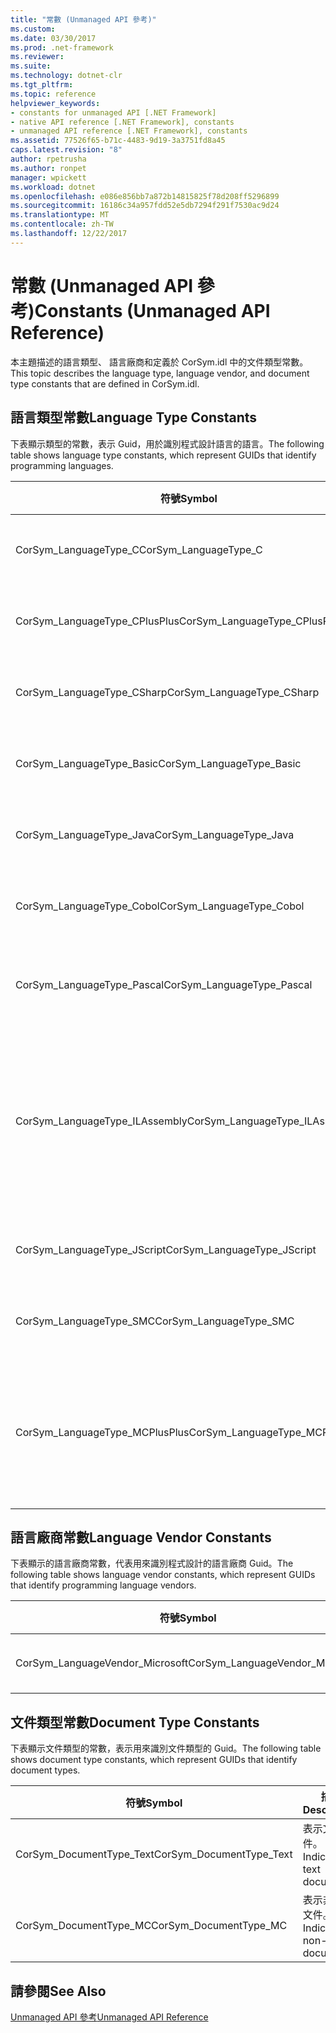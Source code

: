 ```yaml
---
title: "常數 (Unmanaged API 參考)"
ms.custom: 
ms.date: 03/30/2017
ms.prod: .net-framework
ms.reviewer: 
ms.suite: 
ms.technology: dotnet-clr
ms.tgt_pltfrm: 
ms.topic: reference
helpviewer_keywords:
- constants for unmanaged API [.NET Framework]
- native API reference [.NET Framework], constants
- unmanaged API reference [.NET Framework], constants
ms.assetid: 77526f65-b71c-4483-9d19-3a3751fd8a45
caps.latest.revision: "8"
author: rpetrusha
ms.author: ronpet
manager: wpickett
ms.workload: dotnet
ms.openlocfilehash: e086e856bb7a872b14815825f78d208ff5296899
ms.sourcegitcommit: 16186c34a957fdd52e5db7294f291f7530ac9d24
ms.translationtype: MT
ms.contentlocale: zh-TW
ms.lasthandoff: 12/22/2017
---
```

# <a name="constants-unmanaged-api-reference"></a><span data-ttu-id="e4ea7-102">常數 (Unmanaged API 參考)</span><span class="sxs-lookup"><span data-stu-id="e4ea7-102">Constants (Unmanaged API Reference)</span></span>
<span data-ttu-id="e4ea7-103">本主題描述的語言類型、 語言廠商和定義於 CorSym.idl 中的文件類型常數。</span><span class="sxs-lookup"><span data-stu-id="e4ea7-103">This topic describes the language type, language vendor, and document type constants that are defined in CorSym.idl.</span></span>  
  
## <a name="language-type-constants"></a><span data-ttu-id="e4ea7-104">語言類型常數</span><span class="sxs-lookup"><span data-stu-id="e4ea7-104">Language Type Constants</span></span>  
 <span data-ttu-id="e4ea7-105">下表顯示類型的常數，表示 Guid，用於識別程式設計語言的語言。</span><span class="sxs-lookup"><span data-stu-id="e4ea7-105">The following table shows language type constants, which represent GUIDs that identify programming languages.</span></span>  
  
|<span data-ttu-id="e4ea7-106">符號</span><span class="sxs-lookup"><span data-stu-id="e4ea7-106">Symbol</span></span>|<span data-ttu-id="e4ea7-107">描述</span><span class="sxs-lookup"><span data-stu-id="e4ea7-107">Description</span></span>|  
|------------|-----------------|  
|<span data-ttu-id="e4ea7-108">CorSym_LanguageType_C</span><span class="sxs-lookup"><span data-stu-id="e4ea7-108">CorSym_LanguageType_C</span></span>|<span data-ttu-id="e4ea7-109">表示 C 語言。</span><span class="sxs-lookup"><span data-stu-id="e4ea7-109">Indicates the C language.</span></span>|  
|<span data-ttu-id="e4ea7-110">CorSym_LanguageType_CPlusPlus</span><span class="sxs-lookup"><span data-stu-id="e4ea7-110">CorSym_LanguageType_CPlusPlus</span></span>|<span data-ttu-id="e4ea7-111">表示 c + + 語言。</span><span class="sxs-lookup"><span data-stu-id="e4ea7-111">Indicates the C++ language.</span></span>|  
|<span data-ttu-id="e4ea7-112">CorSym_LanguageType_CSharp</span><span class="sxs-lookup"><span data-stu-id="e4ea7-112">CorSym_LanguageType_CSharp</span></span>|<span data-ttu-id="e4ea7-113">表示 C# 語言。</span><span class="sxs-lookup"><span data-stu-id="e4ea7-113">Indicates the C# language.</span></span>|  
|<span data-ttu-id="e4ea7-114">CorSym_LanguageType_Basic</span><span class="sxs-lookup"><span data-stu-id="e4ea7-114">CorSym_LanguageType_Basic</span></span>|<span data-ttu-id="e4ea7-115">表示基本語言。</span><span class="sxs-lookup"><span data-stu-id="e4ea7-115">Indicates the Basic language.</span></span>|  
|<span data-ttu-id="e4ea7-116">CorSym_LanguageType_Java</span><span class="sxs-lookup"><span data-stu-id="e4ea7-116">CorSym_LanguageType_Java</span></span>|<span data-ttu-id="e4ea7-117">表示 Java 語言。</span><span class="sxs-lookup"><span data-stu-id="e4ea7-117">Indicates the Java language.</span></span>|  
|<span data-ttu-id="e4ea7-118">CorSym_LanguageType_Cobol</span><span class="sxs-lookup"><span data-stu-id="e4ea7-118">CorSym_LanguageType_Cobol</span></span>|<span data-ttu-id="e4ea7-119">表示 COBOL 語言。</span><span class="sxs-lookup"><span data-stu-id="e4ea7-119">Indicates the COBOL language.</span></span>|  
|<span data-ttu-id="e4ea7-120">CorSym_LanguageType_Pascal</span><span class="sxs-lookup"><span data-stu-id="e4ea7-120">CorSym_LanguageType_Pascal</span></span>|<span data-ttu-id="e4ea7-121">表示依照 pascal 命名法的語言。</span><span class="sxs-lookup"><span data-stu-id="e4ea7-121">Indicates the Pascal language.</span></span>|  
|<span data-ttu-id="e4ea7-122">CorSym_LanguageType_ILAssembly</span><span class="sxs-lookup"><span data-stu-id="e4ea7-122">CorSym_LanguageType_ILAssembly</span></span>|<span data-ttu-id="e4ea7-123">表示 Microsoft intermediate language (MSIL) 的組譯程式碼。</span><span class="sxs-lookup"><span data-stu-id="e4ea7-123">Indicates the Microsoft intermediate language (MSIL) assembly code.</span></span>|  
|<span data-ttu-id="e4ea7-124">CorSym_LanguageType_JScript</span><span class="sxs-lookup"><span data-stu-id="e4ea7-124">CorSym_LanguageType_JScript</span></span>|<span data-ttu-id="e4ea7-125">表示 JScript 語言。</span><span class="sxs-lookup"><span data-stu-id="e4ea7-125">Indicates the JScript language.</span></span>|  
|<span data-ttu-id="e4ea7-126">CorSym_LanguageType_SMC</span><span class="sxs-lookup"><span data-stu-id="e4ea7-126">CorSym_LanguageType_SMC</span></span>|<span data-ttu-id="e4ea7-127">表示讓 SMC 語言。</span><span class="sxs-lookup"><span data-stu-id="e4ea7-127">Indicates the SMC language.</span></span>|  
|<span data-ttu-id="e4ea7-128">CorSym_LanguageType_MCPlusPlus</span><span class="sxs-lookup"><span data-stu-id="e4ea7-128">CorSym_LanguageType_MCPlusPlus</span></span>|<span data-ttu-id="e4ea7-129">表示啟用.NET Framework 的 c + + 語言。</span><span class="sxs-lookup"><span data-stu-id="e4ea7-129">Indicates the C++ language enabled for the .NET Framework.</span></span>|  
  
## <a name="language-vendor-constants"></a><span data-ttu-id="e4ea7-130">語言廠商常數</span><span class="sxs-lookup"><span data-stu-id="e4ea7-130">Language Vendor Constants</span></span>  
 <span data-ttu-id="e4ea7-131">下表顯示的語言廠商常數，代表用來識別程式設計的語言廠商 Guid。</span><span class="sxs-lookup"><span data-stu-id="e4ea7-131">The following table shows language vendor constants, which represent GUIDs that identify programming language vendors.</span></span>  
  
|<span data-ttu-id="e4ea7-132">符號</span><span class="sxs-lookup"><span data-stu-id="e4ea7-132">Symbol</span></span>|<span data-ttu-id="e4ea7-133">描述</span><span class="sxs-lookup"><span data-stu-id="e4ea7-133">Description</span></span>|  
|------------|-----------------|  
|<span data-ttu-id="e4ea7-134">CorSym_LanguageVendor_Microsoft</span><span class="sxs-lookup"><span data-stu-id="e4ea7-134">CorSym_LanguageVendor_Microsoft</span></span>|<span data-ttu-id="e4ea7-135">表示 Microsoft。</span><span class="sxs-lookup"><span data-stu-id="e4ea7-135">Indicates Microsoft.</span></span>|  
  
## <a name="document-type-constants"></a><span data-ttu-id="e4ea7-136">文件類型常數</span><span class="sxs-lookup"><span data-stu-id="e4ea7-136">Document Type Constants</span></span>  
 <span data-ttu-id="e4ea7-137">下表顯示文件類型的常數，表示用來識別文件類型的 Guid。</span><span class="sxs-lookup"><span data-stu-id="e4ea7-137">The following table shows document type constants, which represent GUIDs that identify document types.</span></span>  
  
|<span data-ttu-id="e4ea7-138">符號</span><span class="sxs-lookup"><span data-stu-id="e4ea7-138">Symbol</span></span>|<span data-ttu-id="e4ea7-139">描述</span><span class="sxs-lookup"><span data-stu-id="e4ea7-139">Description</span></span>|  
|------------|-----------------|  
|<span data-ttu-id="e4ea7-140">CorSym_DocumentType_Text</span><span class="sxs-lookup"><span data-stu-id="e4ea7-140">CorSym_DocumentType_Text</span></span>|<span data-ttu-id="e4ea7-141">表示文字文件。</span><span class="sxs-lookup"><span data-stu-id="e4ea7-141">Indicates a text document.</span></span>|  
|<span data-ttu-id="e4ea7-142">CorSym_DocumentType_MC</span><span class="sxs-lookup"><span data-stu-id="e4ea7-142">CorSym_DocumentType_MC</span></span>|<span data-ttu-id="e4ea7-143">表示非文字文件。</span><span class="sxs-lookup"><span data-stu-id="e4ea7-143">Indicates a non-text document.</span></span>|  
  
## <a name="see-also"></a><span data-ttu-id="e4ea7-144">請參閱</span><span class="sxs-lookup"><span data-stu-id="e4ea7-144">See Also</span></span>  
 [<span data-ttu-id="e4ea7-145">Unmanaged API 參考</span><span class="sxs-lookup"><span data-stu-id="e4ea7-145">Unmanaged API Reference</span></span>](../../../docs/framework/unmanaged-api/index.md)
